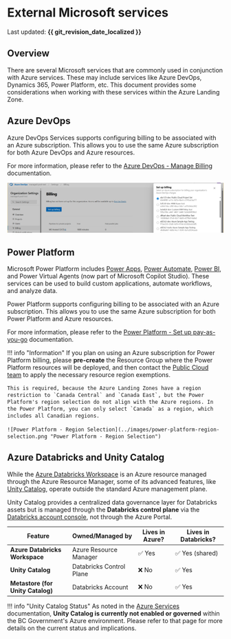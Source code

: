 # External Microsoft services

Last updated: **{{ git_revision_date_localized }}**

## Overview

There are several Microsoft services that are commonly used in conjunction with Azure services. These may include services like Azure DevOps, Dynamics 365, Power Platform, etc. This document provides some considerations when working with these services within the Azure Landing Zone.

## Azure DevOps

Azure DevOps Services supports configuring billing to be associated with an Azure subscription. This allows you to use the same Azure subscription for both Azure DevOps and Azure resources.

For more information, please refer to the [Azure DevOps - Manage Billing](https://learn.microsoft.com/en-us/azure/devops/organizations/billing/set-up-billing-for-your-organization-vs?view=azure-devops) documentation.

![Azure DevOps - Set Up Billing](../images/azure-devops-billing.png "Azure DevOps - Set Up Billing")

## Power Platform

Microsoft Power Platform includes [Power Apps](https://learn.microsoft.com/en-us/power-apps/powerapps-overview), [Power Automate](https://learn.microsoft.com/en-us/power-automate/flow-types), [Power BI](https://learn.microsoft.com/en-us/power-bi/fundamentals/power-bi-overview), and Power Virtual Agents (now part of Microsoft Copilot Studio). These services can be used to build custom applications, automate workflows, and analyze data.

Power Platform supports configuring billing to be associated with an Azure subscription. This allows you to use the same Azure subscription for both Power Platform and Azure resources.

For more information, please refer to the [Power Platform - Set up pay-as-you-go](https://learn.microsoft.com/en-us/power-platform/admin/pay-as-you-go-set-up?tabs=new) documentation.

!!! info "Information"
    If you plan on using an Azure subscription for Power Platform billing, please **pre-create** the Resource Group where the Power Platform resources will be deployed, and then contact the [Public Cloud team](https://citz-do.atlassian.net/servicedesk/customer/portal/3) to apply the necessary resource region exemptions.

    This is required, because the Azure Landing Zones have a region restriction to `Canada Central` and `Canada East`, but the Power Platform's region selection do not align with the Azure regions. In the Power Platform, you can only select `Canada` as a region, which includes all Canadian regions.

    ![Power Platform - Region Selection](../images/power-platform-region-selection.png "Power Platform - Region Selection")

## Azure Databricks and Unity Catalog

While the [Azure Databricks Workspace](https://learn.microsoft.com/en-us/azure/databricks/introduction/) is an Azure resource managed through the Azure Resource Manager, some of its advanced features, like [Unity Catalog](https://learn.microsoft.com/en-us/azure/databricks/data-governance/unity-catalog/), operate outside the standard Azure management plane.

Unity Catalog provides a centralized data governance layer for Databricks assets but is managed through the **Databricks control plane** via the [Databricks account console](https://accounts.azuredatabricks.net), not through the Azure Portal.

| Feature                           | Owned/Managed by         | Lives in Azure? | Lives in Databricks? |
| --------------------------------- | ------------------------ | --------------- | -------------------- |
| **Azure Databricks Workspace**    | Azure Resource Manager   | ✅ Yes          | ✅ Yes (shared)      |
| **Unity Catalog**                 | Databricks Control Plane | ❌ No           | ✅ Yes               |
| **Metastore (for Unity Catalog)** | Databricks Account       | ❌ No           | ✅ Yes               |

!!! info "Unity Catalog Status"
    As noted in the [Azure Services](./azure-services.md#azure-databricks-and-unity-catalog) documentation, **Unity Catalog is currently not enabled or governed** within the BC Government's Azure environment. Please refer to that page for more details on the current status and implications.
